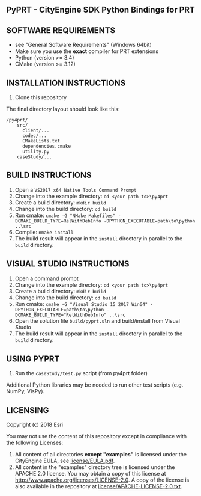 PyPRT - CityEngine SDK Python Bindings for PRT
------------------------------------------


SOFTWARE REQUIREMENTS
---------------------

- see "General Software Requirements" (Windows 64bit)
- Make sure you use the **exact** compiler for PRT extensions
- Python (version >= 3.4)
- CMake (version >= 3.12)


INSTALLATION INSTRUCTIONS
---------------------

1. Clone this repository

The final directory layout should look like this:
```
/py4prt/
    src/
      client/...
      codec/...
      CMakeLists.txt
      dependencies.cmake
	  utility.py
    caseStudy/...
```


BUILD INSTRUCTIONS
------------------

1. Open a `VS2017 x64 Native Tools Command Prompt`
2. Change into the example directory: `cd <your path to>\py4prt`
3. Create a build directory: `mkdir build`
4. Change into the build directory: `cd build`
5. Run cmake: `cmake -G "NMake Makefiles" -DCMAKE_BUILD_TYPE=RelWithDebInfo -DPYTHON_EXECUTABLE=path\to\python ..\src`
6. Compile: `nmake install`
7. The build result will appear in the `install` directory in parallel to the `build` directory.

VISUAL STUDIO INSTRUCTIONS
------------------

1. Open a command prompt
2. Change into the example directory: `cd <your path to>\py4prt`
3. Create a build directory: `mkdir build`
4. Change into the build directory: `cd build`
5. Run cmake: `cmake -G "Visual Studio 15 2017 Win64" -DPYTHON_EXECUTABLE=path\to\python -DCMAKE_BUILD_TYPE="RelWithDebInfo" ..\src`
6. Open the solution file `build/pyprt.sln` and build/install from Visual Studio
7. The build result will appear in the `install` directory in parallel to the `build` directory.



USING PYPRT
-------------

1. Run the `caseStudy/test.py` script (from py4prt folder)

Additional Python libraries may be needed to run other test scripts (e.g. NumPy, VisPy).


LICENSING
---------

Copyright (c) 2018 Esri

You may not use the content of this repository except in compliance with the following Licenses:
  1. All content of all directories **except "examples"** is licensed under the CityEngine EULA, see [license/EULA.pdf](license/EULA.pdf).
  2. All content in the "examples" directory tree is licensed under the APACHE 2.0 license. You may obtain a copy of this license at http://www.apache.org/licenses/LICENSE-2.0. A copy of the license is also available in the repository at [license/APACHE-LICENSE-2.0.txt](license/APACHE-LICENSE-2.0.txt).
